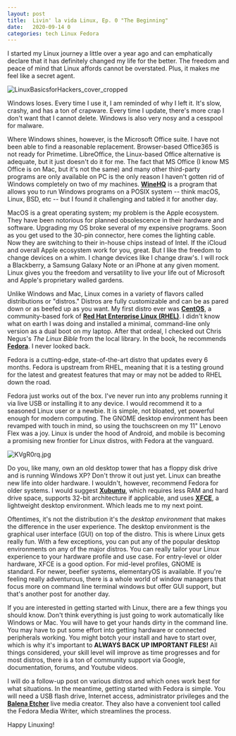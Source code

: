 ```yaml
---
layout: post
title:  Livin' la vida Linux, Ep. 0 "The Beginning"
date:   2020-09-14 0
categories: tech Linux Fedora
---
```

I started my Linux journey a little over a year ago and can emphatically declare that it has definitely changed my life for the better. The freedom and peace of mind that Linux affords cannot be overstated. Plus, it makes me feel like a secret agent.

![LinuxBasicsforHackers_cover_cropped](https://www.ethicalhacker.net/wp-content/uploads/features/books/linuxbasics/LinuxBasicsforHackers_cover_cropped-480x372.jpg)

Windows loses. Every time I use it, I am reminded of why I left it. It's slow, crashy, and has a ton of crapware. Every time I update, there's more crap I don't want that I cannot delete. Windows is also very nosy and a cesspool for malware. 

Where Windows shines, however, is the Microsoft Office suite. I have not been able to find a reasonable replacement. Browser-based Office365 is not ready for Primetime. LibreOffice, the Linux-based Office alternative is adequate, but it just doesn't do it for me.  The fact that MS Office (I know MS Office is on Mac, but it's not the same) and many other third-party programs are only available on PC is the only reason I haven't gotten rid of Windows completely on two of my machines. [**WineHQ**](https://www.winehq.org/) is a program that allows you to run Windows programs on a POSIX system -- think macOS, Linux, BSD, etc -- but I found it challenging and tabled it for another day.

MacOS is a great operating system; my problem is the Apple ecosystem. They have been notorious for planned obsolescence in their hardware and software. Upgrading my OS broke several of my expensive programs. Soon as you get used to the 30-pin connector, here comes the lighting cable. Now they are switching to their in-house chips instead of Intel. If the iCloud and overall Apple ecosystem work for you, great. But I like the freedom to change devices on a whim. I change devices like I change draw's. I will rock a Blackberry, a Samsung Galaxy Note or an iPhone at any given moment. Linux gives you the freedom and versatility to live your life out of Microsoft and Apple's proprietary walled gardens.

Unlike Windows and Mac, Linux comes in a variety of flavors called distributions or "distros." Distros are fully customizable and can be as pared down or as beefed up as you want. My first distro ever was [**CentOS**](http://www.centos.org), a community-based fork of [**Red Hat Enterprise Linux (RHEL)**](http://redhat.com). I didn't know what on earth I was doing and installed a minimal, command-line only version as a dual boot on my laptop. After that ordeal, I checked out Chris Negus's *The Linux Bible* from the local library. In the book, he recommends [**Fedora**](http://getfedora.org). I never looked back.

Fedora is a cutting-edge, state-of-the-art distro that updates every 6 months. Fedora is upstream from RHEL, meaning that it is a testing ground for the latest and greatest features that may or may not be added to RHEL down the road.

Fedora just works out of the box. I've never run into any problems running it via live USB or installing it to any device. I would recommend it to a seasoned Linux user or a newbie. It is simple, not bloated, yet powerful enough for modern computing. The GNOME desktop environment has been revamped with touch in mind, so using the touchscreen on my 11" Lenovo Flex was a joy. Linux is under the hood of Android, and mobile is becoming a promising new frontier for Linux distros, with Fedora at the vanguard.

![KVgR0rq.jpg](https://pbs.twimg.com/media/DRlso0vX4AErONi?format=jpg&name=small)

Do you, like many, own an old desktop tower that has a floppy disk drive and is running Windows XP? Don't throw it out just yet. Linux can breathe new life into older hardware. I wouldn't, however, recommend Fedora for older systems. I would suggest [**Xubuntu**](https://xubuntu.org/), which requires less RAM and hard drive space, supports 32-bit architecture if applicable, and uses [**XFCE**](https://www.xfce.org/), a lightweight desktop environment. Which leads me to my next point.

Oftentimes, it's not the distribution it's the *desktop environment* that makes the difference in the user experience. The desktop environment is the graphical user interface (GUI) on top of the distro. This is where Linux gets really fun. With a few exceptions, you can put any of the popular desktop environments on any of the major distros. You can really tailor your Linux experience to your hardware profile and use case. For entry-level or older hardware, XFCE is a good option. For mid-level profiles, GNOME is standard. For newer, beefier systems, elementaryOS is available. If you're feeling really adventurous, there is a whole world of window managers that focus more on command line terminal windows but offer GUI support, but that's another post for another day.

If you are interested in getting started with Linux, there are a few things you should know. Don't think everything is just going to work automatically like Windows or Mac. You will have to get your hands dirty in the command line. You may have to put some effort into getting hardware or connected peripherals working. You might botch your install and have to start over, which is why it's important to **ALWAYS BACK UP IMPORTANT FILES!** All things considered, your skill level will improve as time progresses and for most distros, there is a ton of community support via Google, documentation, forums, and Youtube videos.

I will do a follow-up post on various distros and which ones work best for what situations. In the meantime, getting started with Fedora is simple. You will need a USB flash drive, Internet access, administrator privileges and the [**Balena Etcher**](https://www.balena.io/etcher/) live media creator. They also have a convenient tool called the Fedora Media Writer, which streamlines the process.

Happy Linuxing!
